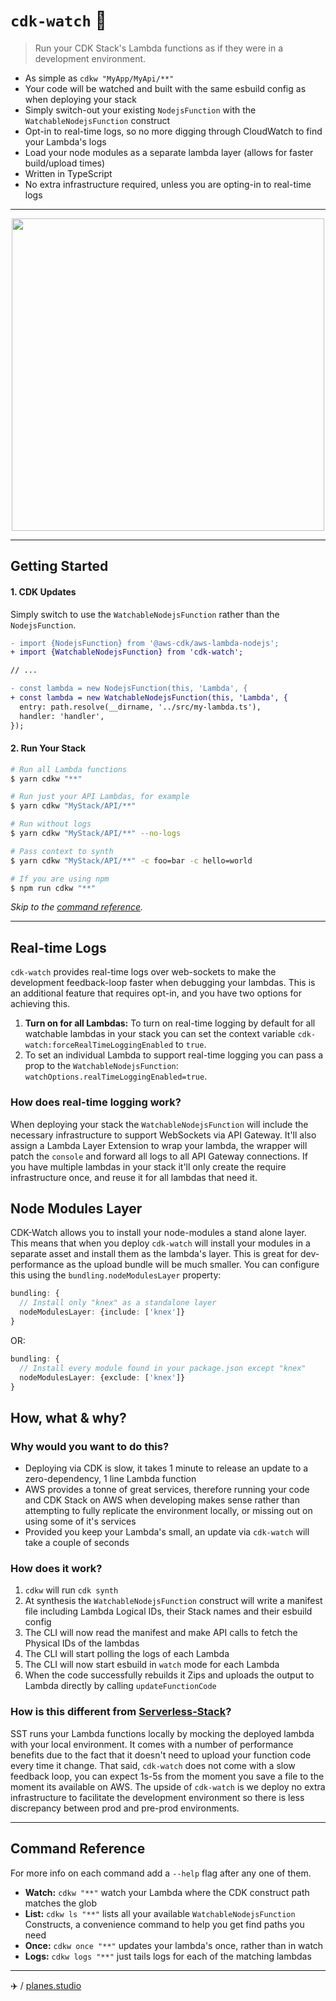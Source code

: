 # `cdk-watch` 👀

> Run your CDK Stack's Lambda functions as if they were in a development environment.

- As simple as `cdkw "MyApp/MyApi/**"`
- Your code will be watched and built with the same esbuild config as when deploying your stack
- Simply switch-out your existing `NodejsFunction` with the `WatchableNodejsFunction` construct
- Opt-in to real-time logs, so no more digging through CloudWatch to find your Lambda's logs
- Load your node modules as a separate lambda layer (allows for faster build/upload times)
- Written in TypeScript
- No extra infrastructure required, unless you are opting-in to real-time logs

---

<div align="center">
  <img src="https://cdk-watch-static.s3.eu-west-2.amazonaws.com/demo.gif" width="500">
</div>

---

## Getting Started

#### 1. CDK Updates

Simply switch to use the `WatchableNodejsFunction` rather than the `NodejsFunction`.
```patch
- import {NodejsFunction} from '@aws-cdk/aws-lambda-nodejs';
+ import {WatchableNodejsFunction} from 'cdk-watch';

// ...

- const lambda = new NodejsFunction(this, 'Lambda', {
+ const lambda = new WatchableNodejsFunction(this, 'Lambda', {
  entry: path.resolve(__dirname, '../src/my-lambda.ts'),
  handler: 'handler',
});
```

#### 2. Run Your Stack

```sh
# Run all Lambda functions
$ yarn cdkw "**"

# Run just your API Lambdas, for example
$ yarn cdkw "MyStack/API/**"

# Run without logs
$ yarn cdkw "MyStack/API/**" --no-logs

# Pass context to synth
$ yarn cdkw "MyStack/API/**" -c foo=bar -c hello=world

# If you are using npm
$ npm run cdkw "**"
```

*Skip to the [command reference](#command-reference).*

---

## Real-time Logs

`cdk-watch` provides real-time logs over web-sockets to make the development
feedback-loop faster when debugging your lambdas. This is an additional feature
that requires opt-in, and you have two options for achieving this.
1. **Turn on for all Lambdas:** To turn on real-time logging by default for all
   watchable lambdas in your stack you can set the context variable
   `cdk-watch:forceRealTimeLoggingEnabled` to `true`.
2. To set an individual Lambda to support real-time logging you can pass a prop
   to the `WatchableNodejsFunction`: `watchOptions.realTimeLoggingEnabled=true`.

### How does real-time logging work?

When deploying your stack the `WatchableNodejsFunction` will include the
necessary infrastructure to support WebSockets via API Gateway. It'll also
assign a Lambda Layer Extension to wrap your lambda, the wrapper will patch the
`console` and forward all logs to all API Gateway connections. If you have
multiple lambdas in your stack it'll only create the require infrastructure
once, and reuse it for all lambdas that need it.

## Node Modules Layer

CDK-Watch allows you to install your node-modules a stand alone layer. This
means that when you deploy `cdk-watch` will install your modules in a separate
asset and install them as the lambda's layer. This is great for dev-performance
as the upload bundle will be much smaller. You can configure this using the
`bundling.nodeModulesLayer` property:

```ts
bundling: {
  // Install only "knex" as a standalone layer
  nodeModulesLayer: {include: ['knex']}
}
```

OR:

```ts
bundling: {
  // Install every module found in your package.json except "knex"
  nodeModulesLayer: {exclude: ['knex']}
}
```

## How, what & why?

### Why would you want to do this?

- Deploying via CDK is slow, it takes 1 minute to release an update to a
  zero-dependency, 1 line Lambda function
- AWS provides a tonne of great services, therefore running your code and CDK
  Stack on AWS when developing makes sense rather than attempting to fully
  replicate the environment locally, or missing out on using some of it's services
- Provided you keep your Lambda's small, an update via `cdk-watch` will take a
  couple of seconds

### How does it work?

1. `cdkw` will run `cdk synth`
2. At synthesis the `WatchableNodejsFunction` construct will write a manifest
   file including Lambda Logical IDs, their Stack names and their esbuild config
3. The CLI will now read the manifest and make API calls to fetch the Physical
   IDs of the lambdas
4. The CLI will start polling the logs of each Lambda
5. The CLI will now start esbuild in `watch` mode for each Lambda
6. When the code successfully rebuilds it Zips and uploads the output to Lambda
   directly by calling `updateFunctionCode`

### How is this different from [Serverless-Stack](https://github.com/serverless-stack/serverless-stack)?

SST runs your Lambda functions locally by mocking the deployed lambda with your
local environment. It comes with a number of performance benefits due to the
fact that it doesn't need to upload your function code every time it change.
That said, `cdk-watch` does not come with a slow feedback loop, you can expect
1s-5s from the moment you save a file to the moment its available on AWS. The
upside of `cdk-watch` is we deploy no extra infrastructure to facilitate the
development environment so there is less discrepancy between prod and pre-prod
environments.

---

## Command Reference

For more info on each command add a `--help` flag after any one of them.

- **Watch:** `cdkw "**"` watch your Lambda where the CDK construct path matches
  the glob
- **List:** `cdkw ls "**"` lists all your available `WatchableNodejsFunction`
  Constructs, a convenience command to help you get find paths you need
- **Once:** `cdkw once "**"` updates your lambda's once, rather than in watch
- **Logs:** `cdkw logs "**"` just tails logs for each of the matching lambdas

---

✈️ / [planes.studio](https://planes.studio)
